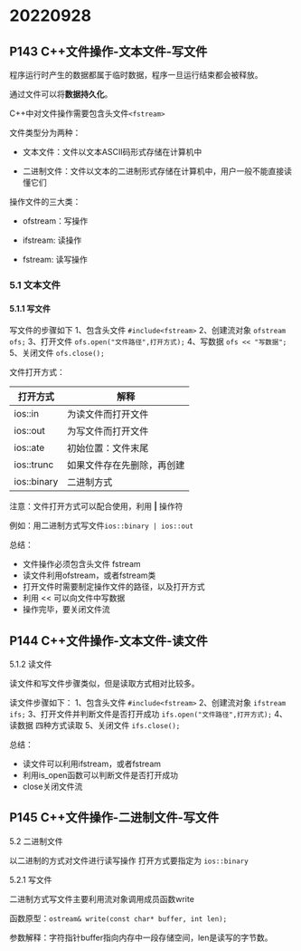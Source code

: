 # 20220928

## P143 C++文件操作-文本文件-写文件

程序运行时产生的数据都属于临时数据，程序一旦运行结束都会被释放。

通过文件可以将**数据持久化**。

C++中对文件操作需要包含头文件`<fstream>`

文件类型分为两种：

- 文本文件：文件以文本ASCII码形式存储在计算机中

- 二进制文件：文件以文本的二进制形式存储在计算机中，用户一般不能直接读懂它们

操作文件的三大类：

- ofstream：写操作

- ifstream: 读操作

- fstream: 读写操作

### 5.1 文本文件
#### 5.1.1 写文件
写文件的步骤如下
1、包含头文件
`#include<fstream>`
2、创建流对象
`ofstream ofs;`
3、打开文件
`ofs.open("文件路径",打开方式);`
4、写数据
`ofs << "写数据";`
5、关闭文件
`ofs.close();`

文件打开方式：

| 打开方式 | 解释 |
| -------- | ---- |
| ios::in | 为读文件而打开文件 |
| ios::out | 为写文件而打开文件 |
| ios::ate | 初始位置：文件末尾 |
| ios::trunc | 如果文件存在先删除，再创建 |
| ios::binary | 二进制方式 |

注意：文件打开方式可以配合使用，利用  **|**  操作符

例如：用二进制方式写文件`ios::binary | ios::out`

总结：

- 文件操作必须包含头文件 fstream
- 读文件利用ofstream，或者fstream类
- 打开文件时需要制定操作文件的路径，以及打开方式
- 利用 << 可以向文件中写数据
- 操作完毕，要关闭文件流

## P144 C++文件操作-文本文件-读文件

5.1.2 读文件

读文件和写文件步骤类似，但是读取方式相对比较多。

读文件步骤如下：
1、包含头文件
`#include<fstream>`
2、创建流对象
`ifstream ifs;`
3、打开文件并判断文件是否打开成功
`ifs.open("文件路径",打开方式);`
4、读数据
四种方式读取
5、关闭文件
`ifs.close();`

总结：
- 读文件可以利用ifstream，或者fstream
- 利用is_open函数可以判断文件是否打开成功
- close关闭文件流

## P145 C++文件操作-二进制文件-写文件

5.2 二进制文件

以二进制的方式对文件进行读写操作
打开方式要指定为 `ios::binary`

5.2.1 写文件

二进制方式写文件主要利用流对象调用成员函数write

函数原型：`ostream& write(const char* buffer, int len);`

参数解释：字符指针buffer指向内存中一段存储空间，len是读写的字节数。

